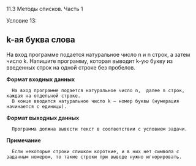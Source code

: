 11.3 Методы списков. Часть 1

Условие 13:

## k-ая буква слова ##

На вход программе подается натуральное число n и n строк, а затем число k. Напишите программу, которая выводит k-ую букву из введенных строк на одной строке без пробелов.

**Формат входных данных**

      На вход программе подается натуральное число n,  далее n строк, каждая на отдельной строке. 
      В конце вводится натуральное число k – номер буквы (нумерация начинается с единицы).
      
**Формат выходных данных**

      Программа должна вывести текст в соответствии с условием задачи.
            
**Примечание**

      Если некоторые строки слишком короткие, и в них нет символа с заданным номером, то такие строки при выводе нужно игнорировать.
